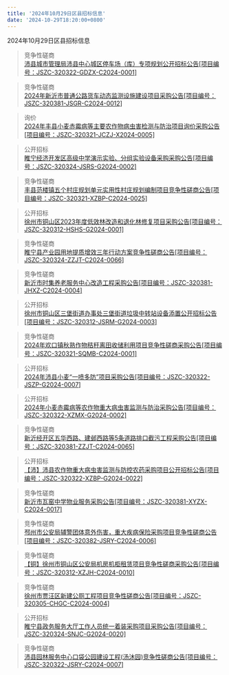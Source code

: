 ```yaml
---
title: '2024年10月29日区县招标信息'
date: '2024-10-29T18:20:00+0800'
---
```

2024年10月29日区县招标信息
<!--more-->
>竞争性磋商<br>
>[沛县城市管理局沛县中心城区停车场（库）专项规划公开招标公告[项目编号：JSZC-320322-GDZX-C2024-0001]](http://czj.xz.gov.cn/Home/HomeDetails?type=0&articleid=c5b50046-5cec-4d94-ad7e-346fd3bb8b86)

>竞争性磋商<br>
>[2024年新沂市普通公路货车动态监测设施建设项目采购公告[项目编号：JSZC-320381-JSGR-C2024-0012]](http://czj.xz.gov.cn/Home/HomeDetails?type=0&articleid=8e23a448-b24b-41d5-b36a-7c38a3307891)

>询价<br>
>[2024年丰县小麦赤霉病等主要农作物病虫害检测与防治项目询价采购公告[项目编号：JSZC-320321-JCZJ-X2024-0005]](http://czj.xz.gov.cn/Home/HomeDetails?type=0&articleid=e1120c5c-fbc7-4fff-a8c9-21b14093c437)

>公开招标<br>
>[睢宁经济开发区高级中学演示实验、分组实验设备采购采购公告[项目编号：JSZC-320324-JSRS-G2024-0002]](http://czj.xz.gov.cn/Home/HomeDetails?type=0&articleid=d27f6bb4-e401-48ec-bd87-e87f2e0a072e)

>竞争性磋商<br>
>[丰县范楼镇五个村庄规划单元实用性村庄规划编制项目竞争性磋商公告[项目编号：JSZC-320321-XZBP-C2024-0025]](http://czj.xz.gov.cn/Home/HomeDetails?type=0&articleid=50d03fa3-78c8-4b57-a1bd-0e13eb2b32fe)

>公开招标<br>
>[徐州市铜山区2023年度低效林改造和退化林修复项目采购公告[项目编号：JSZC-320312-HSHS-G2024-0001]](http://czj.xz.gov.cn/Home/HomeDetails?type=0&articleid=91437ac0-cad2-4011-9b77-72746d5abad9)

>竞争性磋商<br>
>[睢宁县产业园用地提质增效三年行动方案竞争性磋商公告[项目编号：JSZC-320324-ZZJT-C2024-0066]](http://czj.xz.gov.cn/Home/HomeDetails?type=0&articleid=d7c0af15-0c76-4d90-8949-d66d6bdd8b49)

>竞争性磋商<br>
>[新沂市时集养老服务中心改造工程采购公告[项目编号：JSZC-320381-JHXZ-C2024-0004]](http://czj.xz.gov.cn/Home/HomeDetails?type=0&articleid=800724fb-c9e3-4a2f-a7e5-5f8f3ada2ee3)

>公开招标<br>
>[徐州市铜山区三堡街道办事处三堡街道垃圾中转站设备添置公开招标公告[项目编号：JSZC-320312-JSRM-G2024-0003]](http://czj.xz.gov.cn/Home/HomeDetails?type=0&articleid=4b3616d8-097a-4b46-ab5d-128ed0892251)

>竞争性磋商<br>
>[2024年欢口镇秋熟作物秸秆离田收储利用项目竞争性磋商采购公告[项目编号：JSZC-320321-SQMB-C2024-0001]](http://czj.xz.gov.cn/Home/HomeDetails?type=0&articleid=0b46111f-329b-44d9-96e4-a72859850a5a)

>公开招标<br>
>[ 2024年沛县小麦“一喷多防”项目采购公告[项目编号：JSZC-320322-JSZP-G2024-0007]](http://czj.xz.gov.cn/Home/HomeDetails?type=0&articleid=0108abce-6c6c-4c2a-80af-d3e53e8c32fd)

>公开招标<br>
>[  2024年小麦赤霉病等农作物重大病虫害监测与防治采购公告[项目编号：JSZC-320322-XZMX-G2024-0002]](http://czj.xz.gov.cn/Home/HomeDetails?type=0&articleid=6551a8a9-bdca-48fc-9cf2-6dcabe63bdfa)

>竞争性磋商<br>
>[新沂经开区五华西路、建邺西路等5条道路排口截污工程采购公告[项目编号：JSZC-320381-ZZJT-C2024-0065]](http://czj.xz.gov.cn/Home/HomeDetails?type=0&articleid=364c6a13-feb8-4a7d-bc5f-8ac313cbbbf1)

>公开招标<br>
>[【沛】沛县农作物重大病虫害监测与防控农药采购项目公开招标公告[项目编号：JSZC-320322-XZBP-G2024-0022]](http://czj.xz.gov.cn/Home/HomeDetails?type=0&articleid=596a7765-c3b7-4586-a6bf-865c40053ff8)

>竞争性磋商<br>
>[新沂市瓦窑中学物业服务采购公告[项目编号：JSZC-320381-XYZX-C2024-0017]](http://czj.xz.gov.cn/Home/HomeDetails?type=0&articleid=47de7a86-c193-45d0-947a-a2affaab021a)

>竞争性磋商<br>
>[邳州市公安局辅警团体意外伤害，重大疾病保险采购项目竞争性磋商公告[项目编号：JSZC-320382-JSRY-C2024-0006]](http://czj.xz.gov.cn/Home/HomeDetails?type=0&articleid=716746a4-4619-49d9-8279-efe5cbf0f269)

>竞争性磋商<br>
>[【铜】徐州市铜山区公安局机房机柜租赁项目竞争性磋商采购公告[项目编号：JSZC-320312-XZJH-C2024-0010]](http://czj.xz.gov.cn/Home/HomeDetails?type=0&articleid=1f2e5cac-0e26-4845-adb6-9c45d7bcbc6d)

>竞争性磋商<br>
>[徐州市贾汪区新建公厕工程项目竞争性磋商公告[项目编号：JSZC-320305-CHGC-C2024-0004]](http://czj.xz.gov.cn/Home/HomeDetails?type=0&articleid=4bbe88ef-479b-495b-9a2d-eb958481990d)

>公开招标<br>
>[睢宁县政务服务大厅工作人员统一着装采购项目采购公告[项目编号：JSZC-320324-SNJC-G2024-0020]](http://czj.xz.gov.cn/Home/HomeDetails?type=0&articleid=13929b45-dde9-48a6-ad25-d166df46e9f4)

>竞争性磋商<br>
>[沛县园林服务中心口袋公园建设工程(汤沐园)竞争性磋商公告[项目编号：JSZC-320322-JSRY-C2024-0007]](http://czj.xz.gov.cn/Home/HomeDetails?type=0&articleid=b4e3a267-218e-4140-8e1b-8230ad32352b)

